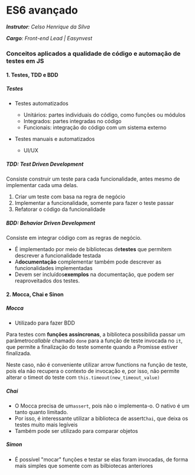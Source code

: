 # ES6 avançado

_**Instrutor**: Celso Henrique da Silva_

_**Cargo**: Front-end Lead | Easynvest_

### Conceitos aplicados a qualidade de código e automação de testes em JS

#### 1. Testes, TDD e BDD

##### Testes

* Testes automatizados

  * Unitários: partes individuais do código, como funções ou módulos
  * Integrados: partes integradas no código
  * Funcionais: integração do código com um sistema externo
* Testes manuais e automatizados

  * UI/UX

##### TDD: Test Driven Development

Consiste construir um teste para cada funcionalidade, antes mesmo de implementar cada uma delas.

1. Criar um teste com basa na regra de negócio
2. Implementar a funcionalidade, somente para fazer o teste passar
3. Refatorar o código da funcionalidade

##### BDD: Behavior Driven Development

Consiste em integrar código com as regras de negócio. 

* É implementado por meio de bibliotecas de**testes** que permitem descrever a funcionalidade testada
* A**documentação** complementar também pode descrever as funcionalidades implementadas
* Devem ser incluídos**exemplos** na documentação, que podem ser reaproveitados dos testes.

#### 2. Mocca, Chai e Sinon

##### Mocca

* Utilizado para fazer BDD



Para testes com **funções assíncronas**, a biblioteca possibilida passar um parâmetro*callable* chamado `done` para a função de teste invocada no `it`, que permite a finalização do teste somente quando a Promisse estiver finalizada.

Neste caso, não é conveniente utilizar arrow functions na função de teste, pois ela não recupera o contexto de invocação e, por isso, não permite alterar o timeot do teste com `this.timeout(new_timeout_value)`



##### Chai

* O Mocca precisa de um`assert`, pois não o implementa-o. O nativo é um tanto quanto limitado.
* Por isso, é interessante utilizar a biblioteca de assert`Chai`, que deixa os testes muito mais legíveis
* Também pode ser utilizado para comparar objetos



##### Simon

* É possível "mocar" funções e testar se elas foram invocadas, de forma mais simples que somente com as bilbiotecas anteriores
